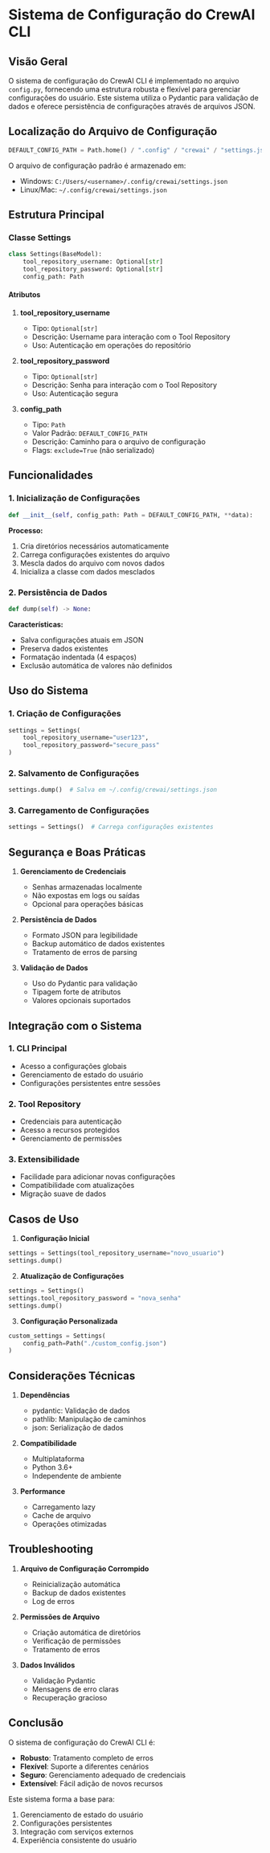# Sistema de Configuração do CrewAI CLI

## Visão Geral

O sistema de configuração do CrewAI CLI é implementado no arquivo `config.py`, fornecendo uma estrutura robusta e flexível para gerenciar configurações do usuário. Este sistema utiliza o Pydantic para validação de dados e oferece persistência de configurações através de arquivos JSON.

## Localização do Arquivo de Configuração

```python
DEFAULT_CONFIG_PATH = Path.home() / ".config" / "crewai" / "settings.json"
```

O arquivo de configuração padrão é armazenado em:
- Windows: `C:/Users/<username>/.config/crewai/settings.json`
- Linux/Mac: `~/.config/crewai/settings.json`

## Estrutura Principal

### Classe Settings

```python
class Settings(BaseModel):
    tool_repository_username: Optional[str]
    tool_repository_password: Optional[str]
    config_path: Path
```

#### Atributos

1. **tool_repository_username**
   - Tipo: `Optional[str]`
   - Descrição: Username para interação com o Tool Repository
   - Uso: Autenticação em operações do repositório

2. **tool_repository_password**
   - Tipo: `Optional[str]`
   - Descrição: Senha para interação com o Tool Repository
   - Uso: Autenticação segura

3. **config_path**
   - Tipo: `Path`
   - Valor Padrão: `DEFAULT_CONFIG_PATH`
   - Descrição: Caminho para o arquivo de configuração
   - Flags: `exclude=True` (não serializado)

## Funcionalidades

### 1. Inicialização de Configurações

```python
def __init__(self, config_path: Path = DEFAULT_CONFIG_PATH, **data):
```

**Processo:**
1. Cria diretórios necessários automaticamente
2. Carrega configurações existentes do arquivo
3. Mescla dados do arquivo com novos dados
4. Inicializa a classe com dados mesclados

### 2. Persistência de Dados

```python
def dump(self) -> None:
```

**Características:**
- Salva configurações atuais em JSON
- Preserva dados existentes
- Formatação indentada (4 espaços)
- Exclusão automática de valores não definidos

## Uso do Sistema

### 1. Criação de Configurações

```python
settings = Settings(
    tool_repository_username="user123",
    tool_repository_password="secure_pass"
)
```

### 2. Salvamento de Configurações

```python
settings.dump()  # Salva em ~/.config/crewai/settings.json
```

### 3. Carregamento de Configurações

```python
settings = Settings()  # Carrega configurações existentes
```

## Segurança e Boas Práticas

1. **Gerenciamento de Credenciais**
   - Senhas armazenadas localmente
   - Não expostas em logs ou saídas
   - Opcional para operações básicas

2. **Persistência de Dados**
   - Formato JSON para legibilidade
   - Backup automático de dados existentes
   - Tratamento de erros de parsing

3. **Validação de Dados**
   - Uso do Pydantic para validação
   - Tipagem forte de atributos
   - Valores opcionais suportados

## Integração com o Sistema

### 1. CLI Principal
- Acesso a configurações globais
- Gerenciamento de estado do usuário
- Configurações persistentes entre sessões

### 2. Tool Repository
- Credenciais para autenticação
- Acesso a recursos protegidos
- Gerenciamento de permissões

### 3. Extensibilidade
- Facilidade para adicionar novas configurações
- Compatibilidade com atualizações
- Migração suave de dados

## Casos de Uso

1. **Configuração Inicial**
```python
settings = Settings(tool_repository_username="novo_usuario")
settings.dump()
```

2. **Atualização de Configurações**
```python
settings = Settings()
settings.tool_repository_password = "nova_senha"
settings.dump()
```

3. **Configuração Personalizada**
```python
custom_settings = Settings(
    config_path=Path("./custom_config.json")
)
```

## Considerações Técnicas

1. **Dependências**
   - pydantic: Validação de dados
   - pathlib: Manipulação de caminhos
   - json: Serialização de dados

2. **Compatibilidade**
   - Multiplataforma
   - Python 3.6+
   - Independente de ambiente

3. **Performance**
   - Carregamento lazy
   - Cache de arquivo
   - Operações otimizadas

## Troubleshooting

1. **Arquivo de Configuração Corrompido**
   - Reinicialização automática
   - Backup de dados existentes
   - Log de erros

2. **Permissões de Arquivo**
   - Criação automática de diretórios
   - Verificação de permissões
   - Tratamento de erros

3. **Dados Inválidos**
   - Validação Pydantic
   - Mensagens de erro claras
   - Recuperação gracioso

## Conclusão

O sistema de configuração do CrewAI CLI é:
- **Robusto**: Tratamento completo de erros
- **Flexível**: Suporte a diferentes cenários
- **Seguro**: Gerenciamento adequado de credenciais
- **Extensível**: Fácil adição de novos recursos

Este sistema forma a base para:
1. Gerenciamento de estado do usuário
2. Configurações persistentes
3. Integração com serviços externos
4. Experiência consistente do usuário
